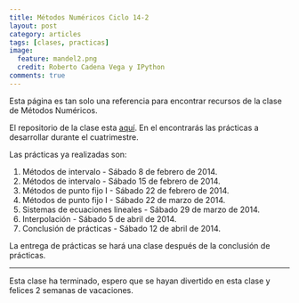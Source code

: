 ```yaml
---
title: Métodos Numéricos Ciclo 14-2
layout: post
category: articles
tags: [clases, practicas]
image: 
  feature: mandel2.png
  credit: Roberto Cadena Vega y IPython
comments: true
---
```


Esta página es tan solo una referencia para encontrar recursos de la clase de Métodos Numéricos.

El repositorio de la clase esta [aquí](https://github.com/robblack007/clase-metodos-numericos). En el encontrarás las prácticas a desarrollar durante el cuatrimestre.

Las prácticas ya realizadas son:

1. Métodos de intervalo - Sábado 8 de febrero de 2014.
2. Métodos de intervalo - Sábado 15 de febrero de 2014.
3. Métodos de punto fijo I - Sábado 22 de febrero de 2014.
4. Métodos de punto fijo I - Sábado 22 de marzo de 2014.
5. Sistemas de ecuaciones lineales - Sábado 29 de marzo de 2014.
6. Interpolación - Sábado 5 de abril de 2014.
7. Conclusión de prácticas - Sábado 12 de abril de 2014.

La entrega de prácticas se hará una clase después de la conclusión de prácticas.

---

Esta clase ha terminado, espero que se hayan divertido en esta clase y felices 2 semanas de vacaciones.